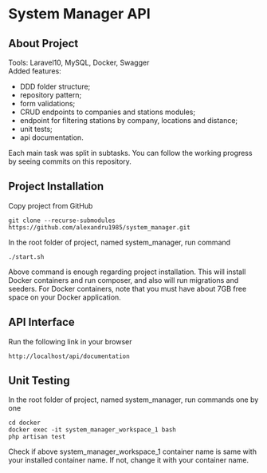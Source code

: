 <p align="center"><h1>System Manager API</h1></p>

## About Project

Tools: Laravel10, MySQL, Docker, Swagger</br>
Added features:
- DDD folder structure;
- repository pattern;
- form validations;
- CRUD endpoints to companies and stations modules;
- endpoint for filtering stations by company, locations and distance;
- unit tests;
- api documentation.

Each main task was split in subtasks. You can follow the working progress by seeing commits on this repository.

## Project Installation 

Copy project from GitHub 

```
git clone --recurse-submodules https://github.com/alexandru1985/system_manager.git
```
In the root folder of project, named system_manager, run command

```
./start.sh
```
Above command is enough regarding project installation. This will install Docker containers and run composer, and also will run migrations and seeders. For Docker containers, note that you must have about 7GB free space on your Docker application.

## API Interface

Run the following link in your browser

```
http://localhost/api/documentation
```

## Unit Testing

In the root folder of project, named system_manager, run commands one by one

```
cd docker
docker exec -it system_manager_workspace_1 bash
php artisan test
```
Check if above system_manager_workspace_1 container name is same with your installed container name. If not, change it with your container name.